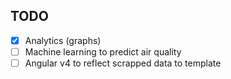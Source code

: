 ## TODO
- [x] Analytics (graphs)
- [ ] Machine learning to predict air quality
- [ ] Angular v4 to reflect scrapped data to template 
